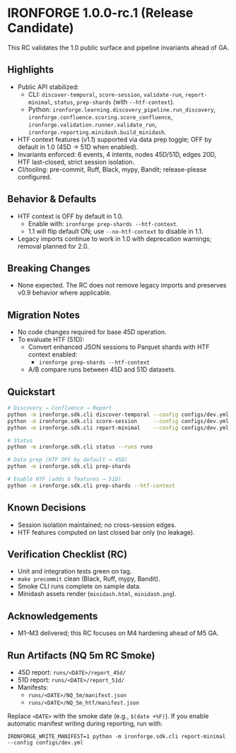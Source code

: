 # IRONFORGE 1.0.0-rc.1 (Release Candidate)

This RC validates the 1.0 public surface and pipeline invariants ahead of GA.

## Highlights

- Public API stabilized:
  - CLI: `discover-temporal`, `score-session`, `validate-run`, `report-minimal`, `status`, `prep-shards` (with `--htf-context`).
  - Python: `ironforge.learning.discovery_pipeline.run_discovery`, `ironforge.confluence.scoring.score_confluence`, `ironforge.validation.runner.validate_run`, `ironforge.reporting.minidash.build_minidash`.
- HTF context features (v1.1) supported via data prep toggle; OFF by default in 1.0 (45D → 51D when enabled).
- Invariants enforced: 6 events, 4 intents, nodes 45D/51D, edges 20D, HTF last-closed, strict session isolation.
- CI/tooling: pre-commit, Ruff, Black, mypy, Bandit; release-please configured.

## Behavior & Defaults

- HTF context is OFF by default in 1.0.
  - Enable with: `ironforge prep-shards --htf-context`.
  - 1.1 will flip default ON; use `--no-htf-context` to disable in 1.1.
- Legacy imports continue to work in 1.0 with deprecation warnings; removal planned for 2.0.

## Breaking Changes

- None expected. The RC does not remove legacy imports and preserves v0.9 behavior where applicable.

## Migration Notes

- No code changes required for base 45D operation.
- To evaluate HTF (51D):
  - Convert enhanced JSON sessions to Parquet shards with HTF context enabled:
    - `ironforge prep-shards --htf-context`
  - A/B compare runs between 45D and 51D datasets.

## Quickstart

```bash
# Discovery → Confluence → Report
python -m ironforge.sdk.cli discover-temporal --config configs/dev.yml
python -m ironforge.sdk.cli score-session     --config configs/dev.yml
python -m ironforge.sdk.cli report-minimal    --config configs/dev.yml

# Status
python -m ironforge.sdk.cli status --runs runs

# Data prep (HTF OFF by default → 45D)
python -m ironforge.sdk.cli prep-shards

# Enable HTF (adds 6 features → 51D)
python -m ironforge.sdk.cli prep-shards --htf-context
```

## Known Decisions

- Session isolation maintained; no cross-session edges.
- HTF features computed on last closed bar only (no leakage).

## Verification Checklist (RC)

- Unit and integration tests green on tag.
- `make precommit` clean (Black, Ruff, mypy, Bandit).
- Smoke CLI runs complete on sample data.
- Minidash assets render (`minidash.html`, `minidash.png`).

## Acknowledgements

- M1–M3 delivered; this RC focuses on M4 hardening ahead of M5 GA.

## Run Artifacts (NQ 5m RC Smoke)

- 45D report: `runs/<DATE>/report_45d/`
- 51D report: `runs/<DATE>/report_51d/`
- Manifests:
  - `runs/<DATE>/NQ_5m/manifest.json`
  - `runs/<DATE>/NQ_5m_htf/manifest.json`

Replace `<DATE>` with the smoke date (e.g., `$(date +%F)`). If you enable automatic manifest writing during reporting, run with:

`IRONFORGE_WRITE_MANIFEST=1 python -m ironforge.sdk.cli report-minimal --config configs/dev.yml`

